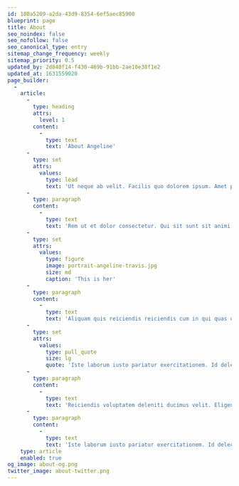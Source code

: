 ```yaml
---
id: 180a5209-a2da-43d9-8354-6ef5aec85900
blueprint: page
title: About
seo_noindex: false
seo_nofollow: false
seo_canonical_type: entry
sitemap_change_frequency: weekly
sitemap_priority: 0.5
updated_by: 2d840f14-f430-469b-91bb-2ae10e38f1e2
updated_at: 1631559020
page_builder:
  -
    article:
      -
        type: heading
        attrs:
          level: 1
        content:
          -
            type: text
            text: 'About Angeline'
      -
        type: set
        attrs:
          values:
            type: lead
            text: 'Ut neque ab velit. Facilis quo dolorem ipsum. Amet praesentium nisi sint ad fugit inventore. Nobis eos dolore illo cumque maxime. Ea voluptate voluptas porro.'
      -
        type: paragraph
        content:
          -
            type: text
            text: 'Rem ut et dolor consectetur. Qui sit sunt sit animi molestias voluptatem eius ex. Placeat nam est commodi aliquam quos et. Cupiditate illum consequatur rerum ratione sint quo ipsum.'
      -
        type: set
        attrs:
          values:
            type: figure
            image: portrait-angeline-travis.jpg
            size: md
            caption: 'This is her'
      -
        type: paragraph
        content:
          -
            type: text
            text: 'Aliquam quis reiciendis reiciendis cum in qui quas quia. Iusto explicabo quo velit repellendus eveniet voluptatum vitae. Quasi pariatur culpa accusamus neque possimus repudiandae esse. Suscipit velit totam voluptas aliquam.'
      -
        type: set
        attrs:
          values:
            type: pull_quote
            size: lg
            quote: 'Iste laborum iusto pariatur exercitationem. Id delectus quo id sint illum ad. Sapiente quisquam qui eos distinctio.'
      -
        type: paragraph
        content:
          -
            type: text
            text: 'Reiciendis voluptatem deleniti ducimus velit. Eligendi quam ut quibusdam qui. Quia cupiditate consectetur saepe fugit labore beatae quasi. Velit magnam sed voluptas itaque qui vel soluta deserunt.'
      -
        type: paragraph
        content:
          -
            type: text
            text: 'Iste laborum iusto pariatur exercitationem. Id delectus quo id sint illum ad. Sapiente quisquam qui eos distinctio.'
    type: article
    enabled: true
og_image: about-og.png
twitter_image: about-twitter.png
---
```

